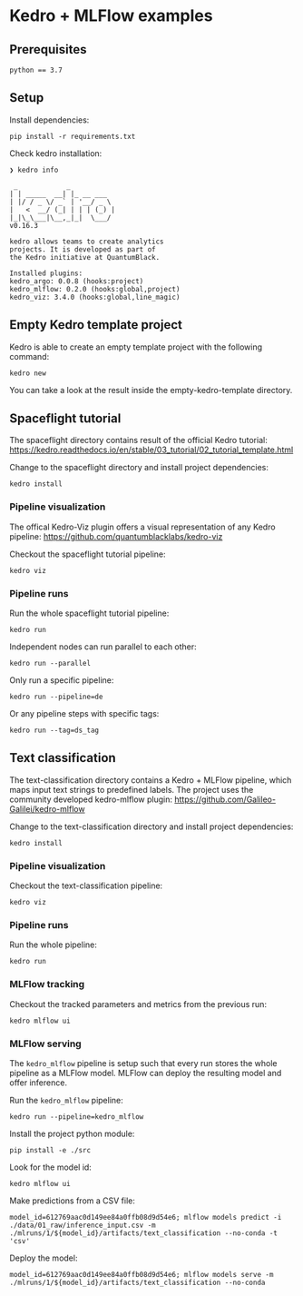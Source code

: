 # Kedro + MLFlow examples

## Prerequisites

```python == 3.7```


## Setup

Install dependencies:

```
pip install -r requirements.txt
```

Check kedro installation:

```
❯ kedro info

 _            _
| | _____  __| |_ __ ___
| |/ / _ \/ _` | '__/ _ \
|   <  __/ (_| | | | (_) |
|_|\_\___|\__,_|_|  \___/
v0.16.3

kedro allows teams to create analytics
projects. It is developed as part of
the Kedro initiative at QuantumBlack.

Installed plugins:
kedro_argo: 0.0.8 (hooks:project)
kedro_mlflow: 0.2.0 (hooks:global,project)
kedro_viz: 3.4.0 (hooks:global,line_magic)
```

## Empty Kedro template project

Kedro is able to create an empty template project with the following command:

```
kedro new
```

You can take a look at the result inside the empty-kedro-template directory.

## Spaceflight tutorial

The spaceflight directory contains result of the official Kedro tutorial: https://kedro.readthedocs.io/en/stable/03_tutorial/02_tutorial_template.html

Change to the spaceflight directory and install project dependencies:

```
kedro install
```

### Pipeline visualization

The offical Kedro-Viz plugin offers a visual representation of any Kedro pipeline: https://github.com/quantumblacklabs/kedro-viz

Checkout the spaceflight tutorial pipeline:

```
kedro viz
```

### Pipeline runs

Run the whole spaceflight tutorial pipeline:

```
kedro run
```

Independent nodes can run parallel to each other:

```
kedro run --parallel
```

Only run a specific pipeline:

```
kedro run --pipeline=de
```

Or any pipeline steps with specific tags:

```
kedro run --tag=ds_tag
```

## Text classification

The text-classification directory contains a Kedro + MLFlow pipeline, which maps input text strings to predefined labels. The project uses the community developed kedro-mlflow plugin: https://github.com/Galileo-Galilei/kedro-mlflow

Change to the text-classification directory and install project dependencies:

```
kedro install
```

### Pipeline visualization

Checkout the text-classification pipeline:

```
kedro viz
```

### Pipeline runs

Run the whole pipeline:

```
kedro run
```

### MLFlow tracking

Checkout the tracked parameters and metrics from the previous run:

```
kedro mlflow ui
```

### MLFlow serving

The ```kedro_mlflow``` pipeline is setup such that every run stores the whole pipeline as a MLFlow model. MLFlow can deploy the resulting model and offer inference.


Run the ```kedro_mlflow``` pipeline:

```
kedro run --pipeline=kedro_mlflow
```

Install the project python module:

```
pip install -e ./src
```

Look for the model id:

```
kedro mlflow ui
```

Make predictions from a CSV file:

```
model_id=612769aac0d149ee84a0ffb08d9d54e6; mlflow models predict -i ./data/01_raw/inference_input.csv -m ./mlruns/1/${model_id}/artifacts/text_classification --no-conda -t 'csv'
```

Deploy the model:

```
model_id=612769aac0d149ee84a0ffb08d9d54e6; mlflow models serve -m ./mlruns/1/${model_id}/artifacts/text_classification --no-conda
```